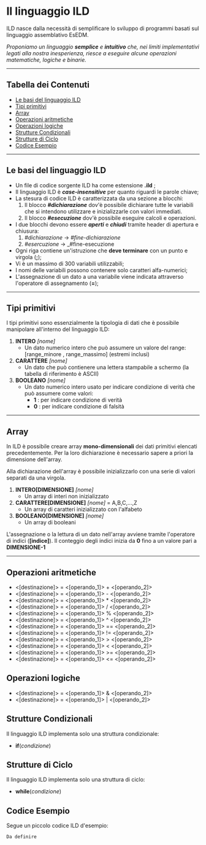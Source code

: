 # Il linguaggio ILD
ILD nasce dalla necessità di semplificare lo sviluppo di programmi basati sul linguaggio assemblativo EsEDM.

*Proponiamo un linguaggio __semplice__ e __intuitivo__ che, nei limiti implementativi legati alla nostra inesperienza, riesce a eseguire alcune operazioni matematiche, logiche e binarie.*

---
## Tabella dei Contenuti
  - [Le basi del linguaggio ILD](#le-basi-del-linguaggio-ild)
  - [Tipi primitivi](#tipi-primitivi)
  - [Array](#array)
  - [Operazioni aritmetiche](#operazioni-aritmetiche)
  - [Operazioni logiche](#operazioni-logiche)
  - [Strutture Condizionali](#strutture-condizionali)
  - [Strutture di Ciclo](#strutture-di-ciclo)
  - [Codice Esempio](#codice-esempio)

---
## Le basi del linguaggio ILD
- Un file di codice sorgente ILD ha come estensione __.ild__ ;
- Il linguaggio ILD è *__case-insensitive__* per quanto riguardi le parole chiave;
- La stesura di codice ILD è caratterizzata da una sezione a blocchi:
    1. Il blocco *__#dichiarazione__* dov'è possibile dichiarare tutte le variabili che si intendono utilizzare e inizializzarle con valori immediati.
    2. Il blocco *__#esecuzione__* dov'è possibile eseguire calcoli e operazioni.
- I due blocchi devono essere *__aperti__* e *__chiudi__* tramite header di apertura e chiusura:
    1. _#dichiarazione_ -> _#fine-dichiarazione_
    2. _#esercuzione_ -> _#fine-esecuzione
- Ogni riga contiene un'istruzione che __deve terminare__ con un punto e virgola (__;__);
- Vi è un massimo di 300 variabili utilizzabili;
- I nomi delle variabili possono contenere solo caratteri alfa-numerici;
- L'assegnazione di un dato a una variabile viene indicata attraverso l'operatore di assegnamento (**=**);
---
## Tipi primitivi
I tipi primitivi sono essenzialmente la tipologia di dati che è possibile manipolare all'interno del linguaggio ILD:
1. **INTERO** *[nome]*
   * Un dato numerico intero che può assumere un valore del range: [range_minore , range_massimo] (estremi inclusi)
2. **CARATTERE** *[nome]*
   * Un dato che può contienere una lettera stampabile a schermo (la tabella di riferimento è ASCII)
3. **BOOLEANO** *[nome]*
   * Un dato numerico intero usato per indicare condizione di verità che può assumere come valori:
      * **1** : per indicare condizione di verità
      * **0** : per indicare condizione di falsità
---
## Array
In ILD è possibile creare array __mono-dimensionali__ dei dati primitivi elencati precedentemente. Per la loro dichiarazione è necessario sapere a priori la dimensione dell'array.

Alla dichiarazione dell'array è possibile inizializzarlo con una serie di valori separati da una virgola.
1. **INTERO[DIMENSIONE]** *[nome]*
   * Un array di interi non inizializzato
2. **CARATTERE[DIMENSIONE]** *[nome]* = A,B,C,...,Z
   * Un array di caratteri inizializzato con l'alfabeto
3. **BOOLEANO[DIMENSIONE]** *[nome]*
   * Un array di booleani

L'assegnazione o la lettura di un dato nell'array avviene tramite l'operatore di indici (__[indice]__).
Il conteggio degli indici inizia da __0__ fino a un valore pari a __DIMENSIONE-1__

---
## Operazioni aritmetiche
* <[destinazione]> = <[operando_1]> + <[operando_2]>
* <[destinazione]> = <[operando_1]> - <[operando_2]>
* <[destinazione]> = <[operando_1]> * <[operando_2]>
* <[destinazione]> = <[operando_1]> / <[operando_2]>
* <[destinazione]> = <[operando_1]> % <[operando_2]>
* <[destinazione]> = <[operando_1]> ^ <[operando_2]>
* <[destinazione]> = <[operando_1]> == <[operando_2]>
* <[destinazione]> = <[operando_1]> != <[operando_2]>
* <[destinazione]> = <[operando_1]> > <[operando_2]>
* <[destinazione]> = <[operando_1]> < <[operando_2]>
* <[destinazione]> = <[operando_1]> >= <[operando_2]>
* <[destinazione]> = <[operando_1]> <= <[operando_2]>

## Operazioni logiche
* <[destinazione]> = <[operando_1]> & <[operando_2]>
* <[destinazione]> = <[operando_1]> | <[operando_2]>

## Strutture Condizionali
Il linguaggio ILD implementa solo una struttura condizionale:
* **if**(_condizione_) <da implementare>

## Strutture di Ciclo
Il linguaggio ILD implementa solo una struttura di ciclo:
* **while**(_condizione_) <da implementare>
## Codice Esempio
Segue un piccolo codice ILD d'esempio:
```
Da definire
```
